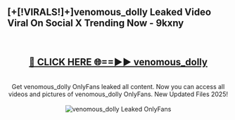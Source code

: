 <h2>[+[!VIRALS!]+]venomous_dolly Leaked Video Viral On Social X Trending Now - 9kxny</h2>
<br>
<div align="center">
<h2><a href="https://libra.edu.pl?venomous_dolly" rel="nofollow">🔴 CLICK HERE 🌐==►► venomous_dolly</a></h2>
<br>
Get venomous_dolly OnlyFans leaked all content. Now you can access all videos and pictures of venomous_dolly OnlyFans. New Updated Files 2025!
<br>
<br>
<a href="https://libra.edu.pl?venomous_dolly" rel="nofollow" data-target="animated-image.originalLink"><img src="https://i.ibb.co.com/WyWwxjT/player-gif2.gif" alt="venomous_dolly Leaked OnlyFans" style="max-width: 100%; display: inline-block;" data-target="animated-image.originalImage"></a>
</div>
<br>